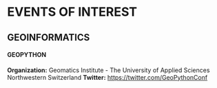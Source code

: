 # EVENTS OF INTEREST
## GEOINFORMATICS
#### GEOPYTHON
**Organization:** Geomatics Institute - The University of Applied Sciences Northwestern Switzerland
**Twitter:** https://twitter.com/GeoPythonConf
